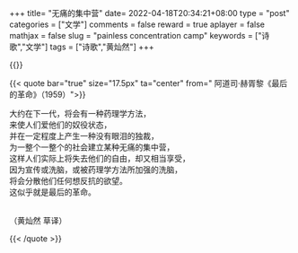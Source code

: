 +++
title= "无痛的集中营"
date= 2022-04-18T20:34:21+08:00
type = "post"
categories = ["文学"]
comments = false
reward = true
aplayer = false
mathjax = false
slug = "painless concentration camp"
keywords = ["诗歌","文学"]
tags = ["诗歌","黄灿然"]
+++

{{<img src="https://ian2.oss-cn-hangzhou.aliyuncs.com/Huxley.jpeg" alt="">}}

<!--more-->

{{< quote bar="true" size="17.5px"  ta="center" from=" 阿道司·赫胥黎《最后的革命》（1959）">}}

大约在下一代，将会有一种药理学方法，<br>
来使人们爱他们的奴役状态，<br>
并在一定程度上产生一种没有眼泪的独裁，<br>
为一整个一整个的社会建立某种无痛的集中营，<br>
这样人们实际上将失去他们的自由，却又相当享受，<br>
因为宣传或洗脑，或被药理学方法所加强的洗脑，<br>
将会分散他们任何想反抗的欲望。<br>
这似乎就是最后的革命。<br><br>
 
（黄灿然 草译）

{{< /quote >}}

